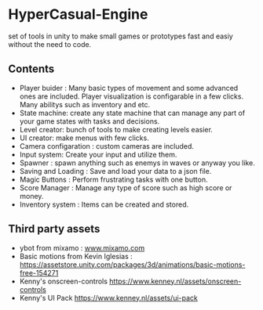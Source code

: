 # HyperCasual-Engine
 set of tools in unity to make small games or prototypes fast and easiy without the need to code.

## Contents
- Player buider : Many basic types of movement and some advanced ones are included. Player visualization is configarable in a few clicks. Many abilitys such as inventory and etc.
- State machine: create any state machine that can manage any part of your game states with tasks and decisions.
- Level creator: bunch of tools to make creating levels easier.
- UI creator: make menus with few clicks.
- Camera configaration : custom cameras are included.
- Input system: Create your input and utilize them.
- Spawner : spawn anything such as enemys in waves or anyway you like.
- Saving and Loading : Save and load your data to a json file.
- Magic Buttons : Perform frustrating tasks with one button.
- Score Manager : Manage any type of score such as high score or money.
- Inventory system : Items can be created and stored.

## Third party assets
- ybot from mixamo : www.mixamo.com
- Basic motions from Kevin Iglesias : https://assetstore.unity.com/packages/3d/animations/basic-motions-free-154271
- Kenny's onscreen-controls https://www.kenney.nl/assets/onscreen-controls
- Kenny's UI Pack https://www.kenney.nl/assets/ui-pack
